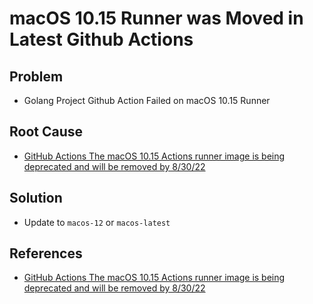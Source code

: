 # macOS 10.15 Runner was Moved in Latest Github Actions

## Problem
* Golang Project Github Action Failed on macOS 10.15 Runner

## Root Cause
* [GitHub Actions The macOS 10.15 Actions runner image is being deprecated and will be removed by 8/30/22](https://github.blog/changelog/2022-07-20-github-actions-the-macos-10-15-actions-runner-image-is-being-deprecated-and-will-be-removed-by-8-30-22/)

## Solution
* Update to `macos-12` or `macos-latest`

## References
* [GitHub Actions The macOS 10.15 Actions runner image is being deprecated and will be removed by 8/30/22](https://github.blog/changelog/2022-07-20-github-actions-the-macos-10-15-actions-runner-image-is-being-deprecated-and-will-be-removed-by-8-30-22/)
